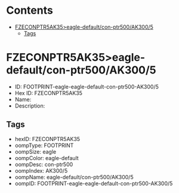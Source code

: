 



Contents
========

* [FZECONPTR5AK35>eagle-default/con-ptr500/AK300/5](#fzeconptr5ak35eagle-defaultcon-ptr500ak3005)
	* [Tags](#tags)

# FZECONPTR5AK35>eagle-default/con-ptr500/AK300/5

- ID: FOOTPRINT-eagle-eagle-default-con-ptr500-AK300/5
- Hex ID: FZECONPTR5AK35
- Name: 
- Description: 

## Tags

- hexID: FZECONPTR5AK35
- oompType: FOOTPRINT
- oompSize: eagle
- oompColor: eagle-default
- oompDesc: con-ptr500
- oompIndex: AK300/5
- oompName: eagle-default/con-ptr500/AK300/5
- oompID: FOOTPRINT-eagle-eagle-default-con-ptr500-AK300/5
